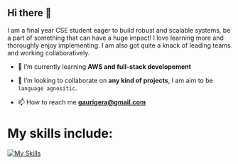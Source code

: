 ## Hi there 👋
I am a final year CSE student eager to build robust and scalable systems, be a part of something that can have a huge impact! I love learning more and thoroughly enjoy implementing. I am also got quite a knack of leading teams and working collaboratively.

- 🌱 I’m currently learning **AWS and full-stack developement**

- 👯 I’m looking to collaborate on **any kind of projects**, I am aim to be `language agnositic`.

- 📫 How to reach me **gaurigera@gmail.com**

# My skills include:
[![My Skills](https://skillicons.dev/icons?i=js,react,typescript,nextjs,aws,bash,bootstrap,c,cpp,cmake,express,postgresql,git,github,heroku,java,jquery,materialui,mongodb,mysql,nextjs,nodejs,py,linux,redis,redux,html,css&perline=8)](https://skillicons.dev)

